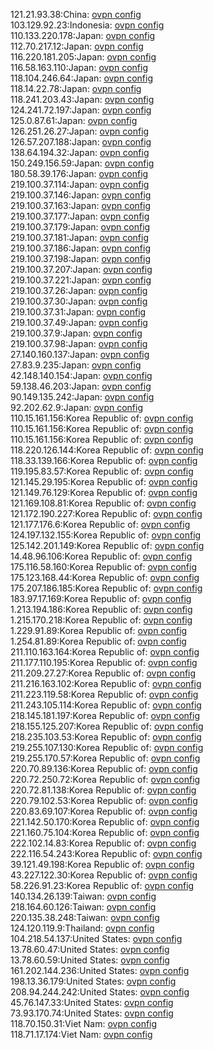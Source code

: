 121.21.93.38:China: [ovpn config](vpn/121_21_93_38.ovpn)  
103.129.92.23:Indonesia: [ovpn config](vpn/103_129_92_23.ovpn)  
110.133.220.178:Japan: [ovpn config](vpn/110_133_220_178.ovpn)  
112.70.217.12:Japan: [ovpn config](vpn/112_70_217_12.ovpn)  
116.220.181.205:Japan: [ovpn config](vpn/116_220_181_205.ovpn)  
116.58.163.110:Japan: [ovpn config](vpn/116_58_163_110.ovpn)  
118.104.246.64:Japan: [ovpn config](vpn/118_104_246_64.ovpn)  
118.14.22.78:Japan: [ovpn config](vpn/118_14_22_78.ovpn)  
118.241.203.43:Japan: [ovpn config](vpn/118_241_203_43.ovpn)  
124.241.72.197:Japan: [ovpn config](vpn/124_241_72_197.ovpn)  
125.0.87.61:Japan: [ovpn config](vpn/125_0_87_61.ovpn)  
126.251.26.27:Japan: [ovpn config](vpn/126_251_26_27.ovpn)  
126.57.207.188:Japan: [ovpn config](vpn/126_57_207_188.ovpn)  
138.64.194.32:Japan: [ovpn config](vpn/138_64_194_32.ovpn)  
150.249.156.59:Japan: [ovpn config](vpn/150_249_156_59.ovpn)  
180.58.39.176:Japan: [ovpn config](vpn/180_58_39_176.ovpn)  
219.100.37.114:Japan: [ovpn config](vpn/219_100_37_114.ovpn)  
219.100.37.146:Japan: [ovpn config](vpn/219_100_37_146.ovpn)  
219.100.37.163:Japan: [ovpn config](vpn/219_100_37_163.ovpn)  
219.100.37.177:Japan: [ovpn config](vpn/219_100_37_177.ovpn)  
219.100.37.179:Japan: [ovpn config](vpn/219_100_37_179.ovpn)  
219.100.37.181:Japan: [ovpn config](vpn/219_100_37_181.ovpn)  
219.100.37.186:Japan: [ovpn config](vpn/219_100_37_186.ovpn)  
219.100.37.198:Japan: [ovpn config](vpn/219_100_37_198.ovpn)  
219.100.37.207:Japan: [ovpn config](vpn/219_100_37_207.ovpn)  
219.100.37.221:Japan: [ovpn config](vpn/219_100_37_221.ovpn)  
219.100.37.26:Japan: [ovpn config](vpn/219_100_37_26.ovpn)  
219.100.37.30:Japan: [ovpn config](vpn/219_100_37_30.ovpn)  
219.100.37.31:Japan: [ovpn config](vpn/219_100_37_31.ovpn)  
219.100.37.49:Japan: [ovpn config](vpn/219_100_37_49.ovpn)  
219.100.37.9:Japan: [ovpn config](vpn/219_100_37_9.ovpn)  
219.100.37.98:Japan: [ovpn config](vpn/219_100_37_98.ovpn)  
27.140.160.137:Japan: [ovpn config](vpn/27_140_160_137.ovpn)  
27.83.9.235:Japan: [ovpn config](vpn/27_83_9_235.ovpn)  
42.148.140.154:Japan: [ovpn config](vpn/42_148_140_154.ovpn)  
59.138.46.203:Japan: [ovpn config](vpn/59_138_46_203.ovpn)  
90.149.135.242:Japan: [ovpn config](vpn/90_149_135_242.ovpn)  
92.202.62.9:Japan: [ovpn config](vpn/92_202_62_9.ovpn)  
110.15.161.156:Korea Republic of: [ovpn config](vpn/110_15_161_156.ovpn)  
110.15.161.156:Korea Republic of: [ovpn config](vpn/110_15_161_156.ovpn)  
110.15.161.156:Korea Republic of: [ovpn config](vpn/110_15_161_156.ovpn)  
118.220.126.144:Korea Republic of: [ovpn config](vpn/118_220_126_144.ovpn)  
118.33.139.166:Korea Republic of: [ovpn config](vpn/118_33_139_166.ovpn)  
119.195.83.57:Korea Republic of: [ovpn config](vpn/119_195_83_57.ovpn)  
121.145.29.195:Korea Republic of: [ovpn config](vpn/121_145_29_195.ovpn)  
121.149.76.129:Korea Republic of: [ovpn config](vpn/121_149_76_129.ovpn)  
121.169.108.81:Korea Republic of: [ovpn config](vpn/121_169_108_81.ovpn)  
121.172.190.227:Korea Republic of: [ovpn config](vpn/121_172_190_227.ovpn)  
121.177.176.6:Korea Republic of: [ovpn config](vpn/121_177_176_6.ovpn)  
124.197.132.155:Korea Republic of: [ovpn config](vpn/124_197_132_155.ovpn)  
125.142.201.149:Korea Republic of: [ovpn config](vpn/125_142_201_149.ovpn)  
14.48.96.106:Korea Republic of: [ovpn config](vpn/14_48_96_106.ovpn)  
175.116.58.160:Korea Republic of: [ovpn config](vpn/175_116_58_160.ovpn)  
175.123.168.44:Korea Republic of: [ovpn config](vpn/175_123_168_44.ovpn)  
175.207.186.185:Korea Republic of: [ovpn config](vpn/175_207_186_185.ovpn)  
183.97.17.169:Korea Republic of: [ovpn config](vpn/183_97_17_169.ovpn)  
1.213.194.186:Korea Republic of: [ovpn config](vpn/1_213_194_186.ovpn)  
1.215.170.218:Korea Republic of: [ovpn config](vpn/1_215_170_218.ovpn)  
1.229.91.89:Korea Republic of: [ovpn config](vpn/1_229_91_89.ovpn)  
1.254.81.89:Korea Republic of: [ovpn config](vpn/1_254_81_89.ovpn)  
211.110.163.164:Korea Republic of: [ovpn config](vpn/211_110_163_164.ovpn)  
211.177.110.195:Korea Republic of: [ovpn config](vpn/211_177_110_195.ovpn)  
211.209.27.27:Korea Republic of: [ovpn config](vpn/211_209_27_27.ovpn)  
211.216.163.102:Korea Republic of: [ovpn config](vpn/211_216_163_102.ovpn)  
211.223.119.58:Korea Republic of: [ovpn config](vpn/211_223_119_58.ovpn)  
211.243.105.114:Korea Republic of: [ovpn config](vpn/211_243_105_114.ovpn)  
218.145.181.197:Korea Republic of: [ovpn config](vpn/218_145_181_197.ovpn)  
218.155.125.207:Korea Republic of: [ovpn config](vpn/218_155_125_207.ovpn)  
218.235.103.53:Korea Republic of: [ovpn config](vpn/218_235_103_53.ovpn)  
219.255.107.130:Korea Republic of: [ovpn config](vpn/219_255_107_130.ovpn)  
219.255.170.57:Korea Republic of: [ovpn config](vpn/219_255_170_57.ovpn)  
220.70.89.136:Korea Republic of: [ovpn config](vpn/220_70_89_136.ovpn)  
220.72.250.72:Korea Republic of: [ovpn config](vpn/220_72_250_72.ovpn)  
220.72.81.138:Korea Republic of: [ovpn config](vpn/220_72_81_138.ovpn)  
220.79.102.53:Korea Republic of: [ovpn config](vpn/220_79_102_53.ovpn)  
220.83.69.107:Korea Republic of: [ovpn config](vpn/220_83_69_107.ovpn)  
221.142.50.170:Korea Republic of: [ovpn config](vpn/221_142_50_170.ovpn)  
221.160.75.104:Korea Republic of: [ovpn config](vpn/221_160_75_104.ovpn)  
222.102.14.83:Korea Republic of: [ovpn config](vpn/222_102_14_83.ovpn)  
222.116.54.243:Korea Republic of: [ovpn config](vpn/222_116_54_243.ovpn)  
39.121.49.198:Korea Republic of: [ovpn config](vpn/39_121_49_198.ovpn)  
43.227.122.30:Korea Republic of: [ovpn config](vpn/43_227_122_30.ovpn)  
58.226.91.23:Korea Republic of: [ovpn config](vpn/58_226_91_23.ovpn)  
140.134.26.139:Taiwan: [ovpn config](vpn/140_134_26_139.ovpn)  
218.164.60.126:Taiwan: [ovpn config](vpn/218_164_60_126.ovpn)  
220.135.38.248:Taiwan: [ovpn config](vpn/220_135_38_248.ovpn)  
124.120.119.9:Thailand: [ovpn config](vpn/124_120_119_9.ovpn)  
104.218.54.137:United States: [ovpn config](vpn/104_218_54_137.ovpn)  
13.78.60.47:United States: [ovpn config](vpn/13_78_60_47.ovpn)  
13.78.60.59:United States: [ovpn config](vpn/13_78_60_59.ovpn)  
161.202.144.236:United States: [ovpn config](vpn/161_202_144_236.ovpn)  
198.13.36.179:United States: [ovpn config](vpn/198_13_36_179.ovpn)  
208.94.244.242:United States: [ovpn config](vpn/208_94_244_242.ovpn)  
45.76.147.33:United States: [ovpn config](vpn/45_76_147_33.ovpn)  
73.93.170.74:United States: [ovpn config](vpn/73_93_170_74.ovpn)  
118.70.150.31:Viet Nam: [ovpn config](vpn/118_70_150_31.ovpn)  
118.71.17.174:Viet Nam: [ovpn config](vpn/118_71_17_174.ovpn)  
